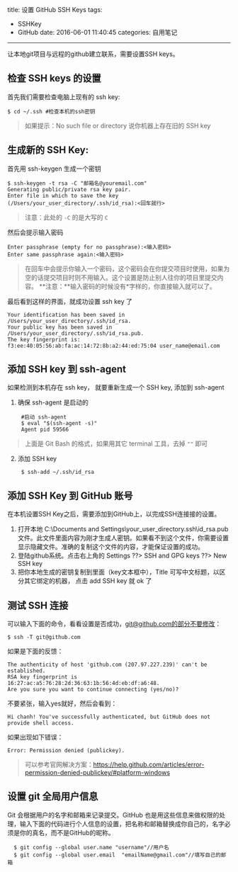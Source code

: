 title: 设置 GitHub SSH Keys
tags:
  - SSHKey
  - GitHub
date: 2016-06-01 11:40:45
categories: 自用笔记
---

让本地git项目与远程的github建立联系，需要设置SSH keys。
<!-- more -->
## 检查 SSH keys 的设置
首先我们需要检查电脑上现有的 ssh key:
```
$ cd ~/.ssh #检查本机的ssh密钥
```
> 如果提示：No such file or directory 说你机器上存在旧的 SSH key

## 生成新的 SSH Key:
首先用 ssh-keygen 生成一个密钥

    $ ssh-keygen -t rsa -C "邮箱名@youremail.com"
    Generating public/private rsa key pair.
    Enter file in which to save the key (/Users/your_user_directory/.ssh/id_rsa):<回车就行>
> 注意：此处的 `-C` 的是大写的 `C`

然后会提示输入密码

    Enter passphrase (empty for no passphrase):<输入密码>
    Enter same passphrase again:<输入密码>
> 在回车中会提示你输入一个密码，这个密码会在你提交项目时使用，如果为空的话提交项目时则不用输入。这个设置是防止别人往你的项目里提交内容。
> **注意：**输入密码的时候没有*字样的，你直接输入就可以了。

最后看到这样的界面，就成功设置 ssh key 了

    Your identification has been saved in
    /Users/your_user_directory/.ssh/id_rsa.
    Your public key has been saved in
    /Users/your_user_directory/.ssh/id_rsa.pub.
    The key fingerprint is: f3:ee:40:05:56:ab:fa:ac:14:72:8b:a2:44:ed:75:04 user_name@email.com

## 添加 SSH key 到 ssh-agent
如果检测到本机存在 ssh key， 就要重新生成一个 SSH key, 添加到 ssh-agent
1. 确保 ssh-agent 是启动的

        #启动 ssh-agent
        $ eval "$(ssh-agent -s)"
        Agent pid 59566
  > 上面是 Git Bash 的格式，如果用其它 terminal 工具，去掉 ``""`` 即可
2. 添加 SSH key

        $ ssh-add ~/.ssh/id_rsa

## 添加 SSH Key 到 GitHub 账号
在本机设置SSH Key之后，需要添加到GitHub上，以完成SSH连接接的设置。
1. 打开本地 C:\Documents and Settings\your_user_directory\.ssh\id_rsa.pub 文件。此文件里面内容为刚才生成人密钥。如果看不到这个文件，你需要设置显示隐藏文件。准确的复制这个文件的内容，才能保证设置的成功。
2. 登陆github系统。点击右上角的 Settings ??> SSH and GPG keys ??> New SSH key
3. 把你本地生成的密钥复制到里面（key文本框中），Title 可写中文标题，以区分其它绑定的机器， 点击 add SSH key 就 ok 了

## 测试 SSH 连接
可以输入下面的命令，看看设置是否成功，git@github.com的部分不要修改：

    $ ssh -T git@github.com

如果是下面的反馈：

    The authenticity of host 'github.com (207.97.227.239)' can't be established.
    RSA key fingerprint is 16:27:ac:a5:76:28:2d:36:63:1b:56:4d:eb:df:a6:48.
    Are you sure you want to continue connecting (yes/no)?

不要紧张，输入yes就好，然后会看到：

    Hi chanh! You've successfully authenticated, but GitHub does not provide shell access.

如果出现如下错误：

    Error: Permission denied (publickey).
> 可以参考官网解决方案：<https://help.github.com/articles/error-permission-denied-publickey/#platform-windows>

## 设置 git 全局用户信息
Git 会根据用户的名字和邮箱来记录提交。GitHub 也是用这些信息来做权限的处理，输入下面的代码进行个人信息的设置，把名称和邮箱替换成你自己的，名字必须是你的真名，而不是GitHub的昵称。

      $ git config --global user.name "username"//用户名
      $ git config --global user.email  "emailName@gmail.com"//填写自己的邮箱

